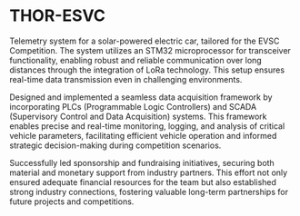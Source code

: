 # THOR-ESVC 
Telemetry system for a solar-powered electric car, tailored for the EVSC Competition. The system utilizes an STM32 microprocessor for transceiver functionality, enabling robust and reliable communication over long distances through the integration of LoRa technology. This setup ensures real-time data transmission even in challenging environments.

Designed and implemented a seamless data acquisition framework by incorporating PLCs (Programmable Logic Controllers) and SCADA (Supervisory Control and Data Acquisition) systems. This framework enables precise and real-time monitoring, logging, and analysis of critical vehicle parameters, facilitating efficient vehicle operation and informed strategic decision-making during competition scenarios.

Successfully led sponsorship and fundraising initiatives, securing both material and monetary support from industry partners. This effort not only ensured adequate financial resources for the team but also established strong industry connections, fostering valuable long-term partnerships for future projects and competitions.

